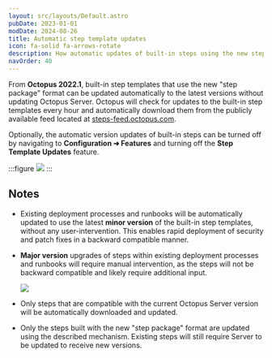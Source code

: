 ```yaml
---
layout: src/layouts/Default.astro
pubDate: 2023-01-01
modDate: 2024-08-26
title: Automatic step template updates
icon: fa-solid fa-arrows-rotate
description: How automatic updates of built-in steps using the new step package format work
navOrder: 40
---
```


From **Octopus 2022.1**, built-in step templates that use the new "step package" format can be updated automatically to the latest versions without updating Octopus Server. Octopus will check for updates to the built-in step templates every hour and automatically download them from the publicly available feed located at [steps-feed.octopus.com](https://steps-feed.octopus.com/).

Optionally, the automatic version updates of built-in steps can be turned off by navigating to **Configuration ➜ Features** and turning off the **Step Template Updates** feature.

:::figure
![](/docs/projects/built-in-step-templates/images/automatic-updates-configuration.png)
:::

## Notes

* Existing deployment processes and runbooks will be automatically updated to use the latest **minor version** of the built-in step templates, without any user-intervention. This enables rapid deployment of security and patch fixes in a backward compatible manner.
* **Major version** upgrades of steps within existing deployment processes and runbooks will require manual intervention, as the steps will not be backward compatible and likely require additional input.

  ![](/docs/projects/built-in-step-templates/images/step-migration-v2.png)
* Only steps that are compatible with the current Octopus Server version will be automatically downloaded and updated.
* Only the steps built with the new "step package" format are updated using the described mechanism. Existing steps will still require Server to be updated to receive new versions.